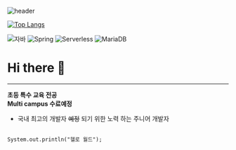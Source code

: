 ![header](https://capsule-render.vercel.app/api?type=waving&color=green&height=200&section=header&text=사색에잠긴%20개발자&fontSize=90)


[![Top Langs](https://github-readme-stats.vercel.app/api/top-langs/?username=YounSangHyun&layout=compact)](https://github.com/YounSangHyun/github-readme-stats)


![자바](https://img.shields.io/badge/-자바-007396?style=flat&logo=Java&logoColor=ffffff)
![Spring](https://img.shields.io/badge/-Spring-6DB33F?style=for-the-badge&logo=Spring&logoColor=white)
![Serverless](https://img.shields.io/badge/-Serverless-FD5750?style=flat-square&logo=Serverless&logoColor=magenta)
![MariaDB](https://img.shields.io/badge/-MariaDB-1F305F?style=flat-square&logo=mariadb&logoColor=white)



# Hi there 👋
---
**초등 특수 교육 전공** <br>
**Multi campus 수료예정** <br>
* 국내 최고의 개발자 ~~예정~~ 되기 위한 노력 하는 주니어 개발자 <br>

```

System.out.println("헬로 월드");

```


